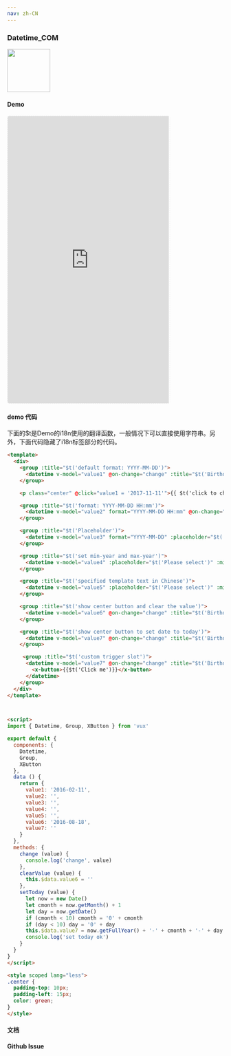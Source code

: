 ```yaml
---
nav: zh-CN
---
```



### Datetime_COM

<img width="100" src="http://qr.topscan.com/api.php?text=http%3A%2F%2Fvux.li%2Fdemos%2Fv2%2F%23%2Fcomponent%2Fdatetime"/>

#### Demo

 <div style="width:377px;height:667px;display:inline-block;border:1px dashed #ececec;border-radius:5px;overflow:hidden;">
   <iframe src="http://vux.li/demos/v2/#/component/datetime" width="375" height="667" border="0" frameborder="0"></iframe>
 </div>

#### demo 代码

<p class="tip">下面的$t是Demo的i18n使用的翻译函数，一般情况下可以直接使用字符串。另外，下面代码隐藏了i18n标签部分的代码。</p>

``` html
<template>
  <div>
    <group :title="$t('default format: YYYY-MM-DD')">
      <datetime v-model="value1" @on-change="change" :title="$t('Birthday')"></datetime>
    </group>

    <p class="center" @click="value1 = '2017-11-11'">{{ $t('click to change value to: 2017-11-11') }}</p>

    <group :title="$t('format: YYYY-MM-DD HH:mm')">
      <datetime v-model="value2" format="YYYY-MM-DD HH:mm" @on-change="change" :title="$t('start time')"></datetime>
    </group>

    <group :title="$t('Placeholder')">
      <datetime v-model="value3" format="YYYY-MM-DD" :placeholder="$t('Please select')" @on-change="change" :title="$t('start time')"></datetime>
    </group>

    <group :title="$t('set min-year and max-year')">
      <datetime v-model="value4" :placeholder="$t('Please select')" :min-year=2000 :max-year=2016 format="YYYY-MM-DD HH:mm" @on-change="change" :title="$t('years after 2000')"></datetime>
    </group>

    <group :title="$t('specified template text in Chinese')">
      <datetime v-model="value5" :placeholder="$t('Please select')" :min-year=2000 :max-year=2016 format="YYYY-MM-DD HH:mm" @on-change="change" :title="$t('Chinese')" year-row="{value}年" month-row="{value}月" day-row="{value}日" hour-row="{value}点" minute-row="{value}分" confirm-text="完成" cancel-text="取消"></datetime>
    </group>

    <group :title="$t('show center button and clear the value')">
      <datetime v-model="value6" @on-change="change" :title="$t('Birthday')" clear-text="clear" @on-clear="clearValue"></datetime>
    </group>

    <group :title="$t('show center button to set date to today')">
      <datetime v-model="value7" @on-change="change" :title="$t('Birthday')" clear-text="today" @on-clear="setToday"></datetime>
    </group>

     <group :title="$t('custom trigger slot')">
      <datetime v-model="value7" @on-change="change" :title="$t('Birthday')" clear-text="today" @on-clear="setToday">
        <x-button>{{$t('Click me')}}</x-button>
      </datetime>
    </group>
  </div>
</template>



<script>
import { Datetime, Group, XButton } from 'vux'

export default {
  components: {
    Datetime,
    Group,
    XButton
  },
  data () {
    return {
      value1: '2016-02-11',
      value2: '',
      value3: '',
      value4: '',
      value5: '',
      value6: '2016-08-18',
      value7: ''
    }
  },
  methods: {
    change (value) {
      console.log('change', value)
    },
    clearValue (value) {
      this.$data.value6 = ''
    },
    setToday (value) {
      let now = new Date()
      let cmonth = now.getMonth() + 1
      let day = now.getDate()
      if (cmonth < 10) cmonth = '0' + cmonth
      if (day < 10) day = '0' + day
      this.$data.value7 = now.getFullYear() + '-' + cmonth + '-' + day
      console.log('set today ok')
    }
  }
}
</script>

<style scoped lang="less">
.center {
  padding-top: 10px;
  padding-left: 15px;
  color: green;
}
</style>

```
#### 文档

#### Github Issue
